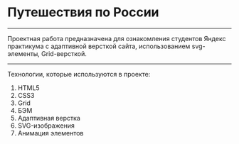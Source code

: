 # Путешествия по России

---

Проектная работа предназначена для ознакомления студентов Яндекс практикума
с адаптивной версткой сайта, использованием svg-элементы, Grid-версткой.

---

Технологии, которые используются в проекте:

1. HTML5
2. CSS3
3. Grid
4. БЭМ
5. Адаптивная верстка
6. SVG-изображения
7. Анимация элементов
